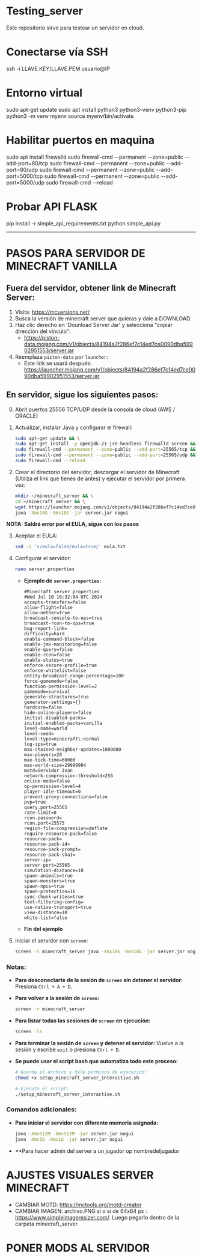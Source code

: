 # Testing_server
Este repositorio sirve para testear un servidor en cloud.

# Conectarse vía SSH
ssh -i LLAVE.KEY/LLAVE.PEM usuario@IP

# Entorno virtual
sudo apt-get update
sudo apt install python3 python3-venv python3-pip
python3 -m venv myenv
source myenv/bin/activate

# Habilitar puertos en maquina
sudo apt install firewalld
sudo firewall-cmd --permanent --zone=public --add-port=80/tcp
sudo firewall-cmd --permanent --zone=public --add-port=80/udp
sudo firewall-cmd --permanent --zone=public --add-port=5000/tcp
sudo firewall-cmd --permanent --zone=public --add-port=5000/udp
sudo firewall-cmd --reload

# Probar API FLASK
pip install -r simple_api_requirements.txt
python simple_api.py


---------------------------------------------------------------------
# PASOS PARA SERVIDOR DE MINECRAFT VANILLA

## Fuera del servidor, obtener link de Minecraft Server:

1. Visita: https://mcversions.net/
2. Busca la versión de minecraft server que quieras y dale a DOWNLOAD.
2. Haz clic derecho en 'Dounload Server Jar' y selecciona "copiar dirección del vínculo":
   - https://piston-data.mojang.com/v1/objects/84194a2f286ef7c14ed7ce0090dba59902951553/server.jar
3. Reemplaza `piston-data` por `launcher`:
   - Este link se usará después: https://launcher.mojang.com/v1/objects/84194a2f286ef7c14ed7ce0090dba59902951553/server.jar

## En servidor, sigue los siguientes pasos:

0. Abrit puertos 25556 TCP/UDP desde la consola de cloud (AWS / ORACLE)

1. Actualizar, instalar Java y configurar el firewall:
    ```bash
    sudo apt-get update && \
    sudo apt-get install -y openjdk-21-jre-headless firewalld screen && \
    sudo firewall-cmd --permanent --zone=public --add-port=25565/tcp && \
    sudo firewall-cmd --permanent --zone=public --add-port=25565/udp && \
    sudo firewall-cmd --reload
    ```

2. Crear el directorio del servidor, descargar el servidor de Minecraft (Utiliza el link que tienes de antes) y ejecutar el servidor por primera vez:
    ```bash
    mkdir ~/minecraft_server && \
    cd ~/minecraft_server && \
    wget https://launcher.mojang.com/v1/objects/84194a2f286ef7c14ed7ce0090dba59902951553/server.jar && \
    java -Xmx18G -Xms18G -jar server.jar nogui
    ```
**NOTA: Saldrá error por el EULA, sigue con los pasos**

3. Aceptar el EULA:
    ```bash
    sed -i 's/eula=false/eula=true/' eula.txt
    ```

4. Configurar el servidor:
    ```bash
    nano server.properties
    ```
    - **Ejemplo de `server.properties`:**
        ```
        #Minecraft server properties
        #Wed Jul 10 16:32:04 UTC 2024
        accepts-transfers=false
        allow-flight=false
        allow-nether=true
        broadcast-console-to-ops=true
        broadcast-rcon-to-ops=true
        bug-report-link=
        difficulty=hard
        enable-command-block=false
        enable-jmx-monitoring=false
        enable-query=false
        enable-rcon=false
        enable-status=true
        enforce-secure-profile=true
        enforce-whitelist=false
        entity-broadcast-range-percentage=100
        force-gamemode=false
        function-permission-level=2
        gamemode=survival
        generate-structures=true
        generator-settings={}
        hardcore=false
        hide-online-players=false
        initial-disabled-packs=
        initial-enabled-packs=vanilla
        level-name=world
        level-seed=
        level-type=minecraft\:normal
        log-ips=true
        max-chained-neighbor-updates=1000000
        max-players=20
        max-tick-time=60000
        max-world-size=29999984
        motd=Servidor Ivan
        network-compression-threshold=256
        online-mode=false
        op-permission-level=4
        player-idle-timeout=0
        prevent-proxy-connections=false
        pvp=true
        query.port=25565
        rate-limit=0
        rcon.password=
        rcon.port=25575
        region-file-compression=deflate
        require-resource-pack=false
        resource-pack=
        resource-pack-id=
        resource-pack-prompt=
        resource-pack-sha1=
        server-ip=
        server-port=25565
        simulation-distance=10
        spawn-animals=true
        spawn-monsters=true
        spawn-npcs=true
        spawn-protection=16
        sync-chunk-writes=true
        text-filtering-config=
        use-native-transport=true
        view-distance=10
        white-list=false
        ```
    - **Fin del ejemplo**

5. Iniciar el servidor con `screen`:
    ```bash
    screen -S minecraft_server java -Xmx18G -Xms18G -jar server.jar nogui
    ```


### Notas:
- **Para desconectarte de la sesión de `screen` sin detener el servidor:** Presiona `Ctrl + A + D`.
- **Para volver a la sesión de `screen`:** 
    ```bash
    screen -r minecraft_server
    ```
- **Para listar todas las sesiones de `screen` en ejecución:**
    ```bash
    screen -ls
    ```
- **Para terminar la sesión de `screen` y detener el servidor:** Vuelve a la sesión y escribe `exit` o presiona `Ctrl + D`.


- **Se puede usar el script bash que automatiza todo este proceso:** 
    ```bash 
    # Guarda el archivo y dale permisos de ejecución:
    chmod +x setup_minecraft_server_interactive.sh

    # Ejecuta el script:
    ./setup_minecraft_server_interactive.sh
    ```





### Comandos adicionales:
- **Para iniciar el servidor con diferente memoria asignada:**
    ```bash
    java -Xmx512M -Xms512M -jar server.jar nogui
    java -Xmx1G -Xms1G -jar server.jar nogui
    ```

- **Para hacer admin del server a un jugador
op nombredeljugador

# AJUSTES VISUALES SERVER MINECRAFT
- CAMBIAR MOTD: https://mctools.org/motd-creator
- CAMBIAR IMAGEN: archivo.PNG si o si de 64x64 px : https://www.simpleimageresizer.com/. Luego pegarlo dentro de la carpeta minecraft_server

# PONER MODS AL SERVIDOR
